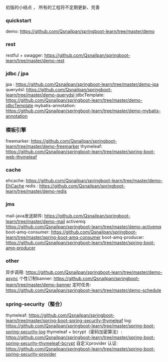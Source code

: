 初版的小结点 ， 所有的工程将不定期更新、完善
###  quickstart

demo:  https://github.com/Qsnailpan/springboot-learn/tree/master/demo
	
### rest
restful + swagger:  https://github.com/Qsnailpan/springboot-learn/tree/master/demo-rest
### jdbc / jpa
jpa	: https://github.com/Qsnailpan/springboot-learn/tree/master/demo-jpa
querydsl:  https://github.com/Qsnailpan/springboot-learn/tree/master/demo-querydsl
jdbcTemplate:  https://github.com/Qsnailpan/springboot-learn/tree/master/demo-jdbcTemplate
mybatis-annotation:  https://github.com/Qsnailpan/springboot-learn/tree/master/demo-mybatis-annotation

### 模板引擎
freemarker:  https://github.com/Qsnailpan/springboot-learn/tree/master/demo-freemarker
thymeleaf:  https://github.com/Qsnailpan/springboot-learn/tree/master/spring-boot-web-thymeleaf

### cache
ehcache:  https://github.com/Qsnailpan/springboot-learn/tree/master/demo-EhCache
redis	:  https://github.com/Qsnailpan/springboot-learn/tree/master/demo-redis

### jms
mail-java发送邮件:  https://github.com/Qsnailpan/springboot-learn/tree/master/demo-mail
activemq:  https://github.com/Qsnailpan/springboot-learn/tree/master/demo-activemq
boot-amq-consumer:  https://github.com/Qsnailpan/springboot-learn/tree/master/spring-boot-amq-consumer
boot-amq-producer:  https://github.com/Qsnailpan/springboot-learn/tree/master/spring-boot-amq-producer

### other
异步调用:  https://github.com/Qsnailpan/springboot-learn/tree/master/demo-async
个性订制banner:  https://github.com/Qsnailpan/springboot-learn/tree/master/demo-banner
定时任务:  https://github.com/Qsnailpan/springboot-learn/tree/master/demo-schedule
	
### spring-security（整合）
thymeleaf:    https://github.com/Qsnailpan/springboot-learn/tree/master/spring-boot-spring-security-thymeleaf
log:  https://github.com/Qsnailpan/springboot-learn/tree/master/spring-boot-spring-security-log
thymeleaf + bcrypt（密码加密算法）:   https://github.com/Qsnailpan/springboot-learn/tree/master/spring-boot-spring-security-thymeleaf-bcrypt
自定义provider 认证: https://github.com/Qsnailpan/springboot-learn/tree/master/spring-boot-spring-security-provider


	